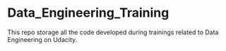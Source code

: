 # Data_Engineering_Training
This repo storage all the code developed during trainings related to Data Engineering on Udacity.
